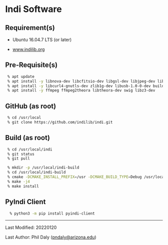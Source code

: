 # Indi Software

## Requirement(s)

 - Ubuntu 16.04.7 LTS (or later)

 - www.indilib.org

## Pre-Requisite(s)

```bash
 % apt update
 % apt install -y libnova-dev libcfitsio-dev libgsl-dev libjpeg-dev libtiff-dev libfftw3-dev
 % apt install -y libcurl4-gnutls-dev zlib1g-dev libusb-1.0-0-dev build-essential cmake
 % apt install -y ffmpeg ffmpeg2theora libtheora-dev swig libz3-dev
```

## GitHub (as root)

```bash
 % cd /usr/local
 % git clone https://github.com/indilib/indi.git
```

## Build (as root)

```bash
 % cd /usr/local/indi
 % git status
 % git pull
```

```bash
 % mkdir -p /usr/local/indi-build
 % cd /usr/local/indi-build
 % cmake -DCMAKE_INSTALL_PREFIX=/usr -DCMAKE_BUILD_TYPE=Debug /usr/local/indi
 % make -j4
 % make install
```

## PyIndi Client

```bash
  % python3 -m pip install pyindi-client
```

--------------------------------------

Last Modified: 20220120

Last Author: Phil Daly (pndaly@arizona.edu)
